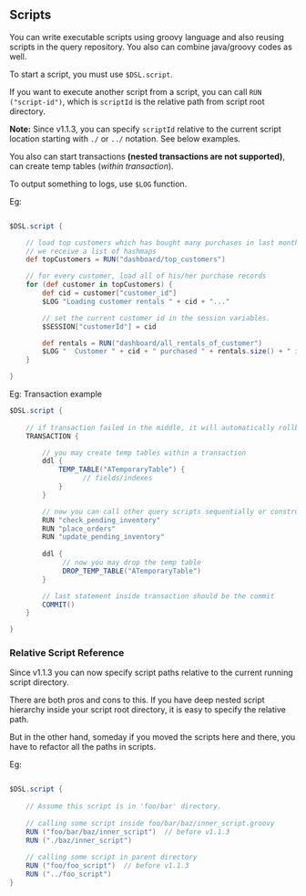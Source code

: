 ## Scripts
You can write executable scripts using groovy language and also reusing scripts in the query repository. You also can combine java/groovy codes as well.

To start a script, you must use `$DSL.script`.

If you want to execute another script from a script, you can call `RUN ("script-id")`, 
which is `scriptId` is the relative path from script root directory.

__Note:__ Since v1.1.3, you can specify `scriptId` relative to the current script location 
starting with `./` or `../` notation. See below examples.

You also can start transactions **(nested transactions are not supported)**, can create temp tables (_within transaction_).

To output something to logs, use `$LOG` function.

Eg:
```groovy

$DSL.script {

    // load top customers which has bought many purchases in last month
    // we receive a list of hashmaps
    def topCustomers = RUN("dashboard/top_customers")

    // for every customer, load all of his/her purchase records
    for (def customer in topCustomers) {
        def cid = customer["customer_id"]
        $LOG "Loading customer rentals " + cid + "..."

        // set the current customer id in the session variables.
        $SESSION["customerId"] = cid

        def rentals = RUN("dashboard/all_rentals_of_customer")
        $LOG "  Customer " + cid + " purchased " + rentals.size() + " items!"
    }

}
```

Eg: Transaction example
```groovy
$DSL.script {
  
    // if transaction failed in the middle, it will automatically rollback.
    TRANSACTION {

        // you may create temp tables within a transaction
        ddl {
            TEMP_TABLE("ATemporaryTable") {
                  // fields/indexes
            }
        }

        // now you can call other query scripts sequentially or construct a custom logic
        RUN "check_pending_inventory"
        RUN "place_orders"
        RUN "update_pending_inventory"
       
        ddl {
             // now you may drop the temp table
             DROP_TEMP_TABLE("ATemporaryTable")
        }

        // last statement inside transaction should be the commit
        COMMIT()
    }

}
```

### Relative Script Reference

Since v1.1.3 you can now specify script paths relative to the current running script directory.

There are both pros and cons to this. 
If you have deep nested script hierarchy inside your script root directory, it is easy to specify the relative path.

But in the other hand, someday if you moved the scripts here and there, you have to refactor all the paths in scripts.

Eg:

```groovy

$DSL.script {
    
    // Assume this script is in 'foo/bar' directory.
    
    // calling some script inside foo/bar/baz/inner_script.groovy
    RUN ("foo/bar/baz/inner_script")  // before v1.1.3
    RUN ("./baz/inner_script")
    
    // calling some script in parent directory
    RUN ("foo/foo_script")  // before v1.1.3
    RUN ("../foo_script")
}
```

